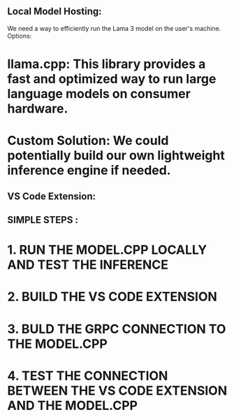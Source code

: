 ## Local Model Hosting:

We need a way to efficiently run the Lama 3 model on the user's machine.
Options:

# llama.cpp: This library provides a fast and optimized way to run large language models on consumer hardware.

# Custom Solution: We could potentially build our own lightweight inference engine if needed.

## VS Code Extension:

## SIMPLE STEPS :

# 1. RUN THE MODEL.CPP LOCALLY AND TEST THE INFERENCE

# 2. BUILD THE VS CODE EXTENSION

# 3. BULD THE GRPC CONNECTION TO THE MODEL.CPP

# 4. TEST THE CONNECTION BETWEEN THE VS CODE EXTENSION AND THE MODEL.CPP
